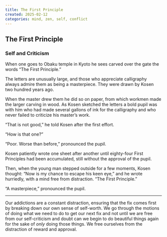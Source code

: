 ```yaml
---
title: The First Principle
created: 2025-02-12
categories: mind, zen, self, conflict
---
```


## The First Principle

### Self and Criticism

When one goes to Obaku temple in Kyoto he sees carved over the gate the words “The First Principle.”

The letters are unusually large, and those who appreciate calligraphy always admire them as being a masterpiece. They were drawn by Kosen two hundred years ago.

When the master drew them he did so on paper, from which workmen made the larger carving in wood. As Kosen sketched the letters a bold pupil was with him who had made several gallons of ink for the calligraphy and who never failed to criticize his master’s work.

“That is not good,” he told Kosen after the first effort.

“How is that one?”

“Poor. Worse than before,” pronounced the pupil.

Kosen patiently wrote one sheet after another until eighty-four First Principles had been accumulated, still without the approval of the pupil.

Then, when the young man stepped outside for a few moments, Kosen thought: “Now is my chance to escape his keen eye,” and he wrote hurriedly, with a mind free from distraction. “The First Principle.”

“A masterpiece,” pronounced the pupil.

* * *

Our addictions are a constant distraction, ensuring that the fix comes first by breaking down our own sense of self-worth. We go through the motions of doing what we need to do to get our next fix and not until we are free from our self-criticism and doubt can we begin to do beautiful things again for the sake of *only* doing those things. We free ourselves from the distraction of reward and approval.